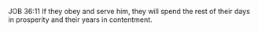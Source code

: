 JOB 36:11
If they obey and serve him,
    they will spend the rest of their days in prosperity
    and their years in contentment.

